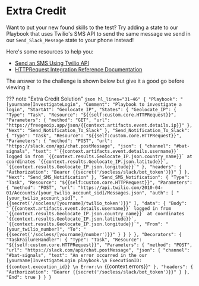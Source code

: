 # Extra Credit
Want to put your new found skills to the test? Try adding a state to our Playbook that uses Twilio's SMS API to send the same message we send in our `Send_Slack_Message` state to your phone instead!

Here's some resources to help you:

- [Send an SMS Using Twilio API](https://www.twilio.com/docs/sms/api/message-resource#create-a-message-resource)
- [HTTPRequest Integration Reference Documentation](../../reference/builtin-integrations/http_request.md)


The answer to the challenge is shown below but give it a good go before viewing it


??? note "Extra Credit Solution"
    ```json hl_lines="31-46"
    {
      "Playbook": "[yourname]InvestigateLogin",
      "Comment": "Playbook to investigate a login",
      "StartAt": "Geolocate_IP",
      "States": {
        "Geolocate_IP": {
          "Type": "Task",
          "Resource": "${{self:custom.core.HTTPRequest}}",
          "Parameters": {
            "method": "GET",
            "url": "https://freegeoip.app/json/{{context.artifacts.event.details.ip}}"
          },
          "Next": "Send_Notification_To_Slack"
        },
        "Send_Notification_To_Slack": {
          "Type": "Task",
          "Resource": "${{self:custom.core.HTTPRequest}}",
          "Parameters": {
            "method": "POST",
            "url": "https://slack.com/api/chat.postMessage",
            "json": {
              "channel": "#bat-signals",
              "text": "`{{context.artifacts.event.details.username}}` logged in from `{{context.results.Geolocate_IP.json.country_name}}` at coordinates `{{context.results.Geolocate_IP.json.latitude}}`, `{{context.results.Geolocate_IP.json.longitude}}`"
            },
            "headers": {
              "Authorization": "Bearer {{secret('/socless/slack/bot_token')}}"
            }
          },
          "Next": "Send_SMS_Notification"
        },
        "Send_SMS_Notification": {
          "Type": "Task",
          "Resource": "${{self:custom.core.HTTPRequest}}",
          "Parameters": {
              "method": "POST",
              "url": "https://api.twilio.com/2010-04-01/Accounts/[your_twilio_account_sid]/Messages.json",
              "auth": [
                "[your_twilio_account_sid]",
                "{{secret('/socless/[yourname]/twilio_token')}}"
              ],
              "data": {
                "Body": "`{{context.artifacts.event.details.username}}` logged in from `{{context.results.Geolocate_IP.json.country_name}}` at coordinates `{{context.results.Geolocate_IP.json.latitude}}`, `{{context.results.Geolocate_IP.json.longitude}}`",
                "From": "[your_twilio_number]",
                "To": "{{secret('/socless/[yourname]/number')}}"
              }
            }
        }
      },
      "Decorators": {
        "TaskFailureHandler": {
          "Type": "Task",
          "Resource": "${{self:custom.core.HTTPRequest}}",
          "Parameters": {
            "method": "POST",
            "url": "https://slack.com/api/chat.postMessage",
            "json": {
              "channel": "#bat-signals",
              "text": "An error occurred in the our [yourname]InvestigateLogin playbook.\n ExecutionID: {{context.execution_id}} \n Error:\n ```{{context.errors}}```"
            },
            "headers": {
              "Authorization": "Bearer {{secret('/socless/slack/bot_token')}}"
            }
          },
          "End": true
        }
      }
    }
    ```
